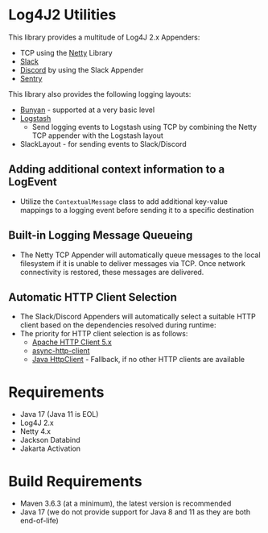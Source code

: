 # Log4J2 Utilities
This library provides a multitude of Log4J 2.x Appenders:
- TCP using the [Netty](https://netty.io/) Library
- [Slack](https://slack.com/)
- [Discord](https://discord.com/) by using the Slack Appender
- [Sentry](https://sentry.io/)

This library also provides the following logging layouts:
- [Bunyan](https://github.com/trentm/node-bunyan) - supported at a very basic level
- [Logstash](https://www.elastic.co/logstash)
  - Send logging events to Logstash using TCP by combining the Netty TCP appender with the Logstash layout
- SlackLayout - for sending events to Slack/Discord

## Adding additional context information to a LogEvent
- Utilize the `ContextualMessage` class to add additional key-value mappings to a logging event before sending it to a specific destination

## Built-in Logging Message Queueing
- The Netty TCP Appender will automatically queue messages to the local filesystem if it is unable to deliver messages via TCP. Once network connectivity is restored, these messages are delivered.

## Automatic HTTP Client Selection
- The Slack/Discord Appenders will automatically select a suitable HTTP client based on the dependencies resolved during runtime:
- The priority for HTTP client selection is as follows:
  - [Apache HTTP Client 5.x](https://hc.apache.org/httpcomponents-client-5.3.x/index.html)
  - [async-http-client](https://github.com/AsyncHttpClient/async-http-client)
  - [Java HttpClient](https://docs.oracle.com/en/java/javase/11/docs/api/java.net.http/java/net/http/HttpClient.html) - Fallback, if no other HTTP clients are available

# Requirements
- Java 17 (Java 11 is EOL)
- Log4J 2.x
- Netty 4.x
- Jackson Databind
- Jakarta Activation

# Build Requirements
- Maven 3.6.3 (at a minimum), the latest version is recommended
- Java 17 (we do not provide support for Java 8 and 11 as they are both end-of-life)
